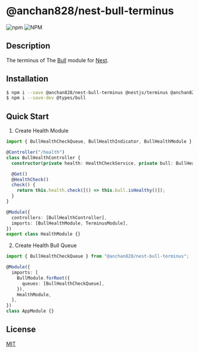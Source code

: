 # @anchan828/nest-bull-terminus

![npm](https://img.shields.io/npm/v/@anchan828/nest-bull-terminus.svg)
![NPM](https://img.shields.io/npm/l/@anchan828/nest-bull-terminus.svg)

## Description

The terminus of The [Bull](https://github.com/OptimalBits/bull) module for [Nest](https://github.com/nestjs/nest).

## Installation

```bash
$ npm i --save @anchan828/nest-bull-terminus @nestjs/terminus @anchan828/nest-bull bull
$ npm i --save-dev @types/bull
```

## Quick Start

1. Create Health Module

```ts
import { BullHealthCheckQueue, BullHealthIndicator, BullHealthModule } from "@anchan828/nest-bull-terminus";

@Controller("/health")
class BullHealthController {
  constructor(private health: HealthCheckService, private bull: BullHealthIndicator) {}

  @Get()
  @HealthCheck()
  check() {
    return this.health.check([() => this.bull.isHealthy()]);
  }
}

@Module({
  controllers: [BullHealthController],
  imports: [BullHealthModule, TerminusModule],
})
export class HealthModule {}
```

2. Create Health Bull Queue

```ts
import { BullHealthCheckQueue } from "@anchan828/nest-bull-terminus";

@Module({
  imports: [
    BullModule.forRoot({
      queues: [BullHealthCheckQueue],
    }),
    HealthModule,
  ],
})
class AppModule {}
```

## License

[MIT](LICENSE)
